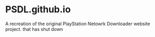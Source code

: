 # PSDL.github.io
A recreation of the original PlayStation Netowrk Downloader website project. that has shut down 
